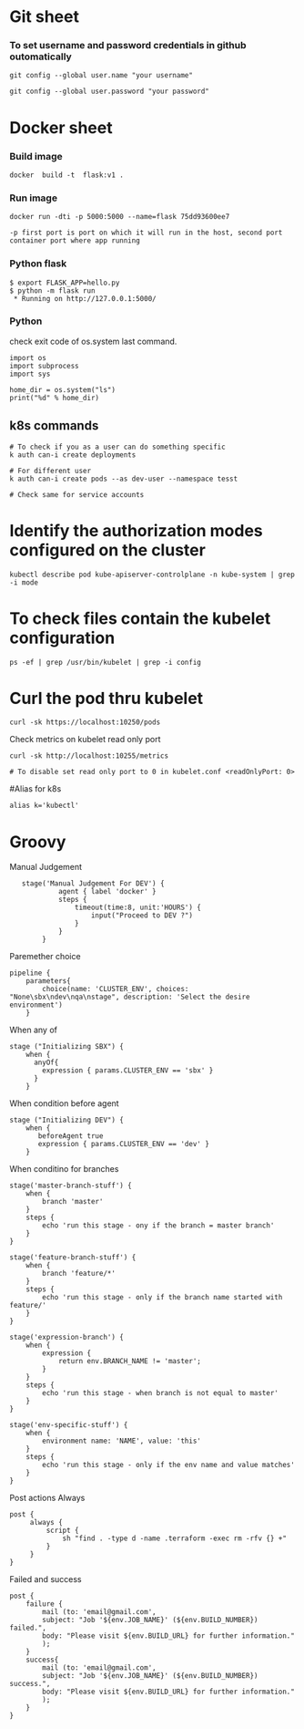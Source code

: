 # Git sheet


### To set username and password credentials in github outomatically 
```
git config --global user.name "your username"

git config --global user.password "your password"
```


# Docker sheet

### Build image

```
docker  build -t  flask:v1 .
```

### Run image

```
docker run -dti -p 5000:5000 --name=flask 75dd93600ee7

-p first port is port on which it will run in the host, second port container port where app running
```


### Python flask

```
$ export FLASK_APP=hello.py
$ python -m flask run
 * Running on http://127.0.0.1:5000/
```

### Python

check exit code of os.system last command.

```
import os
import subprocess
import sys

home_dir = os.system("ls")
print("%d" % home_dir)
```



## k8s commands



```
# To check if you as a user can do something specific
k auth can-i create deployments

# For different user
k auth can-i create pods --as dev-user --namespace tesst

# Check same for service accounts
```

# Identify the authorization modes configured on the cluster

```
kubectl describe pod kube-apiserver-controlplane -n kube-system | grep -i mode

```

# To check files contain the kubelet configuration

```
ps -ef | grep /usr/bin/kubelet | grep -i config
```

# Curl the pod thru kubelet

```
curl -sk https://localhost:10250/pods
```

Check metrics on kubelet read only port

```
curl -sk http://localhost:10255/metrics 

# To disable set read only port to 0 in kubelet.conf <readOnlyPort: 0>
```

#Alias for k8s

```
alias k='kubectl'
```


# Groovy

Manual Judgement
```
   stage('Manual Judgement For DEV') {
            agent { label 'docker' }
            steps {
                timeout(time:8, unit:'HOURS') {
                    input("Proceed to DEV ?")
                }
            }
        }
```

Paremether choice
```
pipeline {
    parameters{
        choice(name: 'CLUSTER_ENV', choices: "None\sbx\ndev\nqa\nstage", description: 'Select the desire environment')
    }
```


When any of

```
stage ("Initializing SBX") {
    when {
      anyOf{
        expression { params.CLUSTER_ENV == 'sbx' }
      }
    }
```

When condition before agent
```
stage ("Initializing DEV") {
    when {
       beforeAgent true
       expression { params.CLUSTER_ENV == 'dev' }
    }

```

When conditino for branches

```
stage('master-branch-stuff') {
    when {
        branch 'master'
    }
    steps {
        echo 'run this stage - ony if the branch = master branch'
    }
}
```

```
stage('feature-branch-stuff') {
    when {
        branch 'feature/*'
    }
    steps {
        echo 'run this stage - only if the branch name started with feature/'
    }
}
```

```
stage('expression-branch') {
    when {
        expression {
            return env.BRANCH_NAME != 'master';
        }
    }
    steps {
        echo 'run this stage - when branch is not equal to master'
    }
}
```

```
stage('env-specific-stuff') {
    when { 
        environment name: 'NAME', value: 'this' 
    }
    steps {
        echo 'run this stage - only if the env name and value matches'
    }
}

```

Post actions
Always
```
post {
     always {
         script {
             sh "find . -type d -name .terraform -exec rm -rfv {} +"
         }
     }
}

```
Failed and success

```
post {
    failure {
        mail (to: 'email@gmail.com',
        subject: "Job '${env.JOB_NAME}' (${env.BUILD_NUMBER}) failed.", 
        body: "Please visit ${env.BUILD_URL} for further information."
        );
    }
    success{
        mail (to: 'email@gmail.com',
        subject: "Job '${env.JOB_NAME}' (${env.BUILD_NUMBER}) success.",
        body: "Please visit ${env.BUILD_URL} for further information."
        );
    }
}

```

